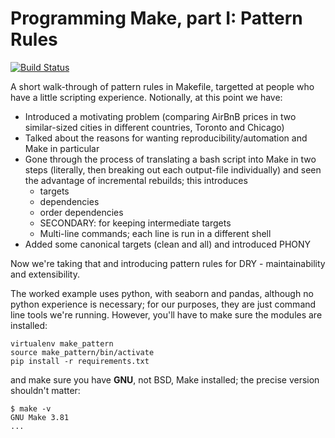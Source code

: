 # Programming Make, part I: Pattern Rules

[![Build Status](https://travis-ci.org/ljdursi/make_pattern_rules.svg?branch=master)](https://travis-ci.org/ljdursi/make_pattern_rules)

A short walk-through of pattern rules in Makefile, targetted at
people who have a little scripting experience.  Notionally, at this
point we have:

- Introduced a motivating problem (comparing AirBnB prices in two similar-sized cities in different countries, Toronto and Chicago)
- Talked about the reasons for wanting reproducibility/automation and Make in particular
- Gone through the process of translating a bash script into Make in two steps (literally, then breaking out each output-file individually) and seen the advantage of incremental rebuilds; this introduces
    - targets
    - dependencies
    - order dependencies
    - SECONDARY: for keeping intermediate targets
    - Multi-line commands; each line is run in a different shell
- Added some canonical targets (clean and all) and introduced PHONY

Now we're taking that and introducing pattern rules for DRY - maintainability and extensibility.

The worked example uses python, with seaborn and pandas, although
no python experience is necessary; for our purposes, they are just
command line tools we're running.  However, you'll have to make sure
the modules are installed:

```
virtualenv make_pattern
source make_pattern/bin/activate
pip install -r requirements.txt
```

and make sure you have **GNU**, not BSD, Make installed; the precise version shouldn't matter:

```
$ make -v
GNU Make 3.81
...
```
